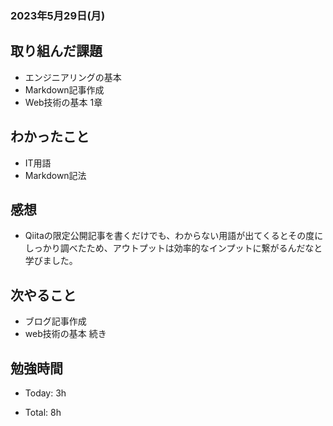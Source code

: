 ### 2023年5月29日(月)

## 取り組んだ課題

- エンジニアリングの基本
- Markdown記事作成
- Web技術の基本 1章

## わかったこと

- IT用語
- Markdown記法

## 感想

- Qiitaの限定公開記事を書くだけでも、わからない用語が出てくるとその度にしっかり調べたため、アウトプットは効率的なインプットに繋がるんだなと学びました。

## 次やること
- ブログ記事作成
- web技術の基本 続き

## 勉強時間

- Today: 3h

- Total: 8h